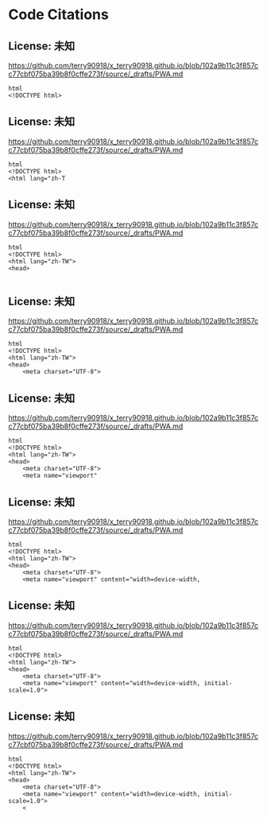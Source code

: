# Code Citations

## License: 未知
https://github.com/terry90918/x_terry90918.github.io/blob/102a9b11c3f857cc77cbf075ba39b8f0cffe273f/source/_drafts/PWA.md

```
html
<!DOCTYPE html>
```


## License: 未知
https://github.com/terry90918/x_terry90918.github.io/blob/102a9b11c3f857cc77cbf075ba39b8f0cffe273f/source/_drafts/PWA.md

```
html
<!DOCTYPE html>
<html lang="zh-T
```


## License: 未知
https://github.com/terry90918/x_terry90918.github.io/blob/102a9b11c3f857cc77cbf075ba39b8f0cffe273f/source/_drafts/PWA.md

```
html
<!DOCTYPE html>
<html lang="zh-TW">
<head>
    
```


## License: 未知
https://github.com/terry90918/x_terry90918.github.io/blob/102a9b11c3f857cc77cbf075ba39b8f0cffe273f/source/_drafts/PWA.md

```
html
<!DOCTYPE html>
<html lang="zh-TW">
<head>
    <meta charset="UTF-8">
```


## License: 未知
https://github.com/terry90918/x_terry90918.github.io/blob/102a9b11c3f857cc77cbf075ba39b8f0cffe273f/source/_drafts/PWA.md

```
html
<!DOCTYPE html>
<html lang="zh-TW">
<head>
    <meta charset="UTF-8">
    <meta name="viewport"
```


## License: 未知
https://github.com/terry90918/x_terry90918.github.io/blob/102a9b11c3f857cc77cbf075ba39b8f0cffe273f/source/_drafts/PWA.md

```
html
<!DOCTYPE html>
<html lang="zh-TW">
<head>
    <meta charset="UTF-8">
    <meta name="viewport" content="width=device-width,
```


## License: 未知
https://github.com/terry90918/x_terry90918.github.io/blob/102a9b11c3f857cc77cbf075ba39b8f0cffe273f/source/_drafts/PWA.md

```
html
<!DOCTYPE html>
<html lang="zh-TW">
<head>
    <meta charset="UTF-8">
    <meta name="viewport" content="width=device-width, initial-scale=1.0">
```


## License: 未知
https://github.com/terry90918/x_terry90918.github.io/blob/102a9b11c3f857cc77cbf075ba39b8f0cffe273f/source/_drafts/PWA.md

```
html
<!DOCTYPE html>
<html lang="zh-TW">
<head>
    <meta charset="UTF-8">
    <meta name="viewport" content="width=device-width, initial-scale=1.0">
    <
```

